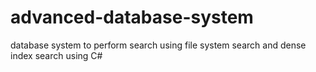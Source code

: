 # advanced-database-system
database system to perform search using file system search and dense index search using C#
